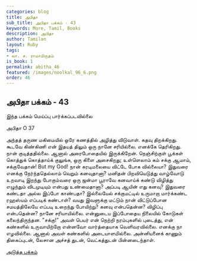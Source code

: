 ```yaml
---
categories: blog
title: அபிதா
sub_title: அபிதா பக்கம் - 43
keywords: More, Tamil, Books
description: அபிதா
author: Tamilan
layout: Ruby
tags:
- லா. ச. ராமாமிருதம்
is_book: 1
permalink: abitha_46
featured: /images/noolkal_96_6.png
order: 46
---
```

## அபிதா பக்கம் - 43

இந்த பக்கம் மெய்ப்பு பார்க்கப்படவில்லை

﻿அபிதா O 37

அந்தத் தருண மகிமையில் ஒரே கணத்தில் அழித்து விடுவாள். கதவு திறக்கிறது. கூடவே கிண்கிணி என் இதயத் திலும் ஒரு நானே சரியில்லை. எனக்கே தெரிகிறது. நான் குடித்ததில்லை. ஆனால் அரைபோதையில் இருக்கிறேன். நெஞ்சிற்குள் பூக்கள் கொத்துக் கொத்தாய்க் குலுங்க, ஒரு கிளை அசைகிறது; உள்ளெலாம் கம் சக்கு ஆமாம், சக்குவேதான்! But my God! நான் கரடிமலையை விட்டே போக வில்லையா? இதுவரை எனக்கு நேர்ந்ததெல்லாம் வெறும் கனவுதானா? மனிதன் பிறவியெடுத்து வாழ்வோடு உறவாடி இறந்து போகும்வரை ஒரு ஜன்மா பூராவே கனவாய்க் கண்டு விழித்து எழுந்தும் விடமுடியும் என்பது உண்மைதானா? அப்படி ஆயின் எது கனவு? இதுவரை கண்டதா அல்ல இப்போ காண்பதா? இல்லையேல் சக்குமட்டில் உருமாறா மார்க்கண்ட ரஹஸ்யம் எப்படிக் கண்டாள்? வயது இவளுக்கு மட்டும் நான் விட்டுப்போன சமயத்திலேயே எப்படி உறைந்து போயிற்று? கனவு என்பதென்ன? விழிப்பு என்பதென்ன? நானே சரியாயில்லை. என்னுடைய இப்போதைய நிலையில் கோடுகள் கலைந்திருந்தன. "சக்கு!” அவள் பெயர் என் நெற்றி நரம்புகளில் புடைத்து, என் கண்களில் உருவாயிற்றோ என்னவோ வார்த்தையாக வெளிவரவில்லை. எனக்கு நா எழவில்லை. ஆனால் அவள் கண்களில் அடையாளமில்லை. அன்னியனைக் காணும் திகைப்புடன், லேசான அச்சத் துடன், வெட்கத்துடன் பின்னடைந்தாள்.

[அடுத்த பக்கம்](abitha_47)